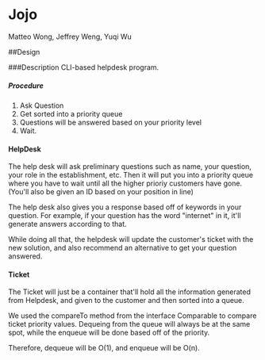 # Jojo
Matteo Wong, Jeffrey Weng, Yuqi Wu

##Design

###Description
CLI-based helpdesk program.<br>
##### *Procedure*
1. Ask Question 
2. Get sorted into a priority queue
3. Questions will be answered based on your priority level
4. Wait.


#### HelpDesk
The help desk will ask preliminary questions such as name, your question, your role in the establishment, etc. Then it will put you into a priority queue where you have to wait until all the higher prioriy customers have gone.(You'll also be given an ID based on your position in line)

The help desk also gives you a response based off of keywords in your question. For example, if your question has the word "internet" in it, it'll generate answers according to that.

While doing all that, the helpdesk will update the customer's ticket with the new solution, and also recommend an alternative to get your question answered.


#### Ticket

The Ticket will just be a container that'll hold all the information generated from Helpdesk, and given to the customer and then sorted into a queue.

We used the compareTo method from the interface Comparable to compare ticket priority values. Dequeing from the queue will always be at the same spot, while the enqueue will be done based off of the priority.

Therefore, dequeue will be O(1), and enqueue will be O(n).
